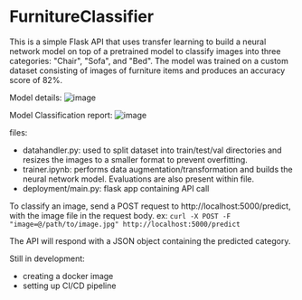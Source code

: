 # FurnitureClassifier

This is a simple Flask API that uses transfer learning to build a neural network model on top of a pretrained model to classify images into three categories: "Chair", "Sofa", and "Bed". The model was trained on a custom dataset consisting of images of furniture items and produces an accuracy score of 82%.

Model details:
![image](https://user-images.githubusercontent.com/62851785/221097662-28094d4b-d346-4b4c-bdf2-844c3add3489.png)

Model Classification report:
![image](https://user-images.githubusercontent.com/62851785/221097694-060e4968-c5d0-4f09-949f-596bd94cc063.png)

files:
- datahandler.py: used to split dataset into train/test/val directories and resizes the images to a smaller format to prevent overfitting.
- trainer.ipynb: performs data augmentation/transformation and builds the neural network model. Evaluations are also present within file.
- deployment/main.py: flask app containing API call

To classify an image, send a POST request to http://localhost:5000/predict, with the image file in the request body.
ex: `curl -X POST -F "image=@/path/to/image.jpg" http://localhost:5000/predict`

The API will respond with a JSON object containing the predicted category.

Still in development:
- creating a docker image
- setting up CI/CD pipeline
